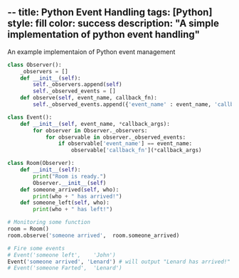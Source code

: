--
title: Python Event Handling
tags: [Python]
style: fill
color: success
description: "A simple implementation of python event handling"
---

An example implementaion of Python event management

```python
class Observer():
    _observers = []
    def __init__(self):
        self._observers.append(self)
        self._observed_events = []
    def observe(self, event_name, callback_fn):
        self._observed_events.append({'event_name' : event_name, 'callback_fn' : callback_fn})

class Event():
    def __init__(self, event_name, *callback_args):
        for observer in Observer._observers:
            for observable in observer._observed_events:
                if observable['event_name'] == event_name:
                    observable['callback_fn'](*callback_args)

class Room(Observer):
    def __init__(self):
        print("Room is ready.")
        Observer.__init__(self)
    def someone_arrived(self, who):
        print(who + " has arrived!")
    def someone_left(self, who):
        print(who + " has left!")

# Monitoring some function
room = Room()
room.observe('someone arrived',  room.someone_arrived)

# Fire some events
# Event('someone left',    'John')
Event('someone arrived', 'Lenard') # will output "Lenard has arrived!"
# Event('someone Farted',  'Lenard')
```
